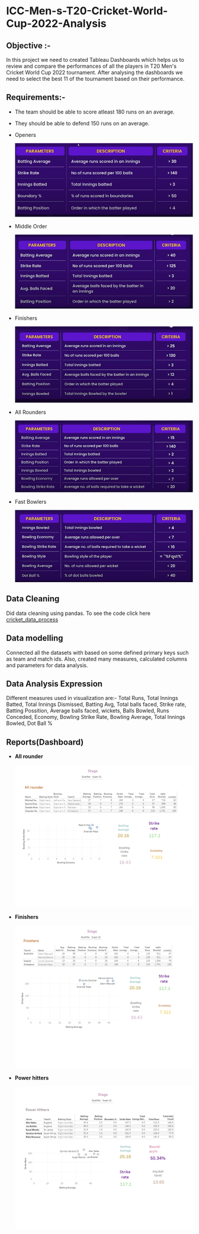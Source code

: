 # ICC-Men-s-T20-Cricket-World-Cup-2022-Analysis

## Objective :-
In this project we need to created Tableau Dashboards which helps us to review and compare the performances of all the players in T20 Men's Cricket World Cup 2022 tournament. After analysing the dashboards we need to select the best 11 of the tournament based on their performance.

## Requirements:-
* The team should be able to score atleast 180 runs on an average.
* They should be able to defend 150 runs on an average.
* Openers

   ![Opener](https://github.com/Ignatius306/T20-Cricket-Analysis/blob/main/images/t201.png)
* Middle Order

   ![Middle Order](https://github.com/Ignatius306/T20-Cricket-Analysis/blob/main/images/Screenshot%202023-04-08%20172307.png)
* Finishers

   ![Finishers](https://github.com/Ignatius306/T20-Cricket-Analysis/blob/main/images/t202.png)
* All Rounders

   ![All rounders](https://github.com/Ignatius306/T20-Cricket-Analysis/blob/main/images/t203.png)
* Fast Bowlers

   ![Fast bowlers](https://github.com/Ignatius306/T20-Cricket-Analysis/blob/main/images/Fastbowlers.png)

## Data Cleaning
Did data cleaning using pandas.
To see the code click here [cricket_data_process](https://github.com/Gunjan8/ICC-Men-s-T20-Cricket-World-Cup-2022-Analysis/blob/main/cricket_data_process.ipynb)

## Data modelling
Connected all the datasets with based on some defined primary keys such as team and match ids. Also, created many measures, calculated columns and parameters for data analysis.

## Data Analysis Expression
Different measures used in visualization are:-
Total Runs, Total Innings Batted, Total Innings Dismissed, Batting Avg, Total balls faced, Strike rate, Batting Possition, Average balls faced, wickets, Balls Bowled, Runs Conceded, Economy, Bowling Strike Rate, Bowling Average, Total Innings Bowled, Dot Ball %

## Reports(Dashboard)
* **All rounder**

  ![all rounder](https://github.com/Gunjan8/ICC-Men-s-T20-Cricket-World-Cup-2022-Analysis/blob/main/Dashboards/Dashboard%20-All%20rounder.png)
* **Finishers**

  ![finishers](https://github.com/Gunjan8/ICC-Men-s-T20-Cricket-World-Cup-2022-Analysis/blob/main/Dashboards/Dashboard%20-Finishers.png)
* **Power hitters**

  ![Power hitters](https://github.com/Gunjan8/ICC-Men-s-T20-Cricket-World-Cup-2022-Analysis/blob/main/Dashboards/Dashboard%20-Power%20hitters.png)



  


